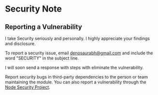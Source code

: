 # Security Note

## Reporting a Vulnerability

I take Security seriously and personally. I highly appreciate your findings and disclosure.

To report a security issue, email [denosaurabh@gmail.com](mailto:denosaurabh@gmail.com) and include the word "SECURITY" in the subject line.

I will soon send a response with steps with eliminate the vulnerability.

Report security bugs in third-party dependencies to the person or team maintaining the module. You can also report a vulnerability through the [Node Security Project](https://nodesecurity.io/report).
